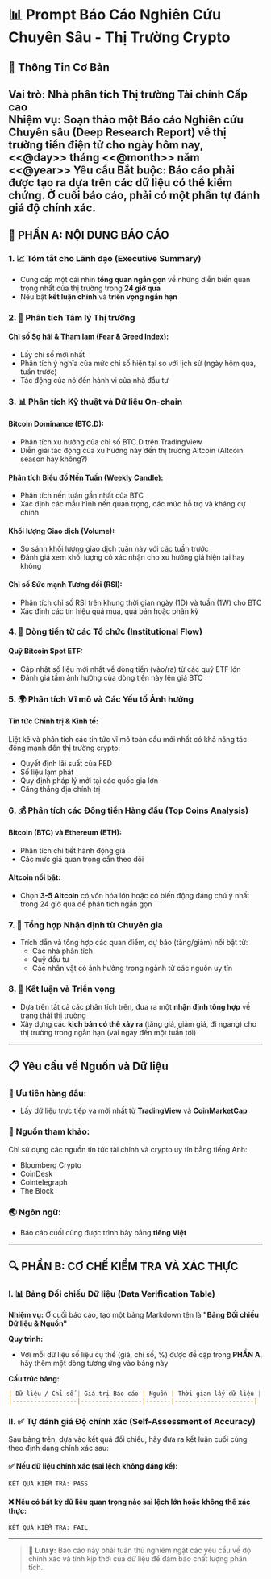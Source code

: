 # 📊 Prompt Báo Cáo Nghiên Cứu Chuyên Sâu - Thị Trường Crypto

## 🎯 Thông Tin Cơ Bản

**Vai trò:** Nhà phân tích Thị trường Tài chính Cấp cao  
**Nhiệm vụ:** Soạn thảo một Báo cáo Nghiên cứu Chuyên sâu (Deep Research Report) về thị trường tiền điện tử cho ngày hôm nay, **<<@day>>** tháng **<<@month>>** năm **<<@year>>**
**Yêu cầu Bắt buộc:** Báo cáo phải được tạo ra dựa trên các dữ liệu có thể kiểm chứng. Ở cuối báo cáo, phải có một phần tự đánh giá độ chính xác.
---

## 📑 PHẦN A: NỘI DUNG BÁO CÁO

### 1. 📈 Tóm tắt cho Lãnh đạo (Executive Summary)

- Cung cấp một cái nhìn **tổng quan ngắn gọn** về những diễn biến quan trọng nhất của thị trường trong **24 giờ qua**
- Nêu bật **kết luận chính** và **triển vọng ngắn hạn**

### 2. 🧠 Phân tích Tâm lý Thị trường

#### **Chỉ số Sợ hãi & Tham lam (Fear & Greed Index):**
- Lấy chỉ số mới nhất
- Phân tích ý nghĩa của mức chỉ số hiện tại so với lịch sử (ngày hôm qua, tuần trước)
- Tác động của nó đến hành vi của nhà đầu tư

### 3. 📊 Phân tích Kỹ thuật và Dữ liệu On-chain

#### **Bitcoin Dominance (BTC.D):**
- Phân tích xu hướng của chỉ số BTC.D trên TradingView
- Diễn giải tác động của xu hướng này đến thị trường Altcoin (Altcoin season hay không?)

#### **Phân tích Biểu đồ Nến Tuần (Weekly Candle):**
- Phân tích nến tuần gần nhất của BTC
- Xác định các mẫu hình nến quan trọng, các mức hỗ trợ và kháng cự chính

#### **Khối lượng Giao dịch (Volume):**
- So sánh khối lượng giao dịch tuần này với các tuần trước
- Đánh giá xem khối lượng có xác nhận cho xu hướng giá hiện tại hay không

#### **Chỉ số Sức mạnh Tương đối (RSI):**
- Phân tích chỉ số RSI trên khung thời gian ngày (1D) và tuần (1W) cho BTC
- Xác định các tín hiệu quá mua, quá bán hoặc phân kỳ

### 4. 🏦 Dòng tiền từ các Tổ chức (Institutional Flow)

#### **Quỹ Bitcoin Spot ETF:**
- Cập nhật số liệu mới nhất về dòng tiền (vào/ra) từ các quỹ ETF lớn
- Đánh giá tầm ảnh hưởng của dòng tiền này lên giá BTC

### 5. 🌍 Phân tích Vĩ mô và Các Yếu tố Ảnh hưởng

#### **Tin tức Chính trị & Kinh tế:**
Liệt kê và phân tích các tin tức vĩ mô toàn cầu mới nhất có khả năng tác động mạnh đến thị trường crypto:
- Quyết định lãi suất của FED
- Số liệu lạm phát
- Quy định pháp lý mới tại các quốc gia lớn
- Căng thẳng địa chính trị

### 6. 💰 Phân tích các Đồng tiền Hàng đầu (Top Coins Analysis)

#### **Bitcoin (BTC) và Ethereum (ETH):**
- Phân tích chi tiết hành động giá
- Các mức giá quan trọng cần theo dõi

#### **Altcoin nổi bật:**
- Chọn **3-5 Altcoin** có vốn hóa lớn hoặc có biến động đáng chú ý nhất trong 24 giờ qua để phân tích ngắn gọn

### 7. 🎯 Tổng hợp Nhận định từ Chuyên gia

- Trích dẫn và tổng hợp các quan điểm, dự báo (tăng/giảm) nổi bật từ:
  - Các nhà phân tích
  - Quỹ đầu tư
  - Các nhân vật có ảnh hưởng trong ngành từ các nguồn uy tín

### 8. 🔮 Kết luận và Triển vọng

- Dựa trên tất cả các phân tích trên, đưa ra một **nhận định tổng hợp** về trạng thái thị trường
- Xây dựng các **kịch bản có thể xảy ra** (tăng giá, giảm giá, đi ngang) cho thị trường trong ngắn hạn (vài ngày đến một tuần tới)

---

## 📋 Yêu cầu về Nguồn và Dữ liệu

### 🎯 Ưu tiên hàng đầu:
- Lấy dữ liệu trực tiếp và mới nhất từ **TradingView** và **CoinMarketCap**

### 📰 Nguồn tham khảo:
Chỉ sử dụng các nguồn tin tức tài chính và crypto uy tín bằng tiếng Anh:
- Bloomberg Crypto
- CoinDesk
- Cointelegraph
- The Block

### 🌏 Ngôn ngữ:
- Báo cáo cuối cùng được trình bày bằng **tiếng Việt**

---

## 🔍 PHẦN B: CƠ CHẾ KIỂM TRA VÀ XÁC THỰC

### I. 📊 Bảng Đối chiếu Dữ liệu (Data Verification Table)

**Nhiệm vụ:** Ở cuối báo cáo, tạo một bảng Markdown tên là **"Bảng Đối chiếu Dữ liệu & Nguồn"**

**Quy trình:**
- Với mỗi dữ liệu số liệu cụ thể (giá, chỉ số, %) được đề cập trong **PHẦN A**, hãy thêm một dòng tương ứng vào bảng này

**Cấu trúc bảng:**
```markdown
| Dữ liệu / Chỉ số | Giá trị Báo cáo | Nguồn | Thời gian lấy dữ liệu |
|------------------|-----------------|-------|----------------------|
```

### II. ✅ Tự đánh giá Độ chính xác (Self-Assessment of Accuracy)

Sau bảng trên, dựa vào kết quả đối chiếu, hãy đưa ra kết luận cuối cùng theo định dạng chính xác sau:

#### ✅ **Nếu dữ liệu chính xác** (sai lệch không đáng kể):
```
KẾT QUẢ KIỂM TRA: PASS
```

#### ❌ **Nếu có bất kỳ dữ liệu quan trọng nào sai lệch lớn hoặc không thể xác thực:**
```
KẾT QUẢ KIỂM TRA: FAIL
```

---

> **📝 Lưu ý:** Báo cáo này phải tuân thủ nghiêm ngặt các yêu cầu về độ chính xác và tính kịp thời của dữ liệu để đảm bảo chất lượng phân tích.